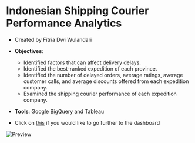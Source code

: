# Indonesian Shipping Courier Performance Analytics

- Created by Fitria Dwi Wulandari

- **Objectives**:
  - Identified factors that can affect delivery delays.
  - Identified the best-ranked expedition of each province.
  - Identified the number of delayed orders, average ratings, average customer calls, and average discounts offered from each expedition company.
  - Examined the shipping courier performance of each expedition company.

- **Tools**: Google BigQuery and Tableau
- Click on [this](https://public.tableau.com/app/profile/fitriadwi/viz/IndonesianShippingCourierPerformanceAnalytics_16666114247330/OverviewSummary) if you would like to go further to the dashboard


![Preview](https://user-images.githubusercontent.com/74573342/197517394-d16f3cb5-6301-48b8-8e51-b65fe717761c.png)

